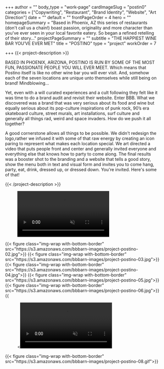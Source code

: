 +++
author = ""
body_type = "work-page"
cardImageSlug = "postin0"
categories = ["Copywriting", "Restaurant", "Brand Identity", "Website", "Art Direction"]
date = ""
default = ""
frontPageOrder = 4
hero = ""
homepageSummary = "Based in Phoenix, AZ this series of restaurants (don't call us a chain!) boast passion, originality and more character than you've ever seen in your local favorite eatery. So began a refined retelling of their story..."
projectPageSummary = ""
subtitle = "THE HAPPIEST WINE BAR YOU’VE EVER MET"
title = "POSTINO"
type = "project"
workOrder = 7

+++
{{< project-description >}} <p>BASED IN PHOENIX, ARIZONA, POSTINO IS RUN BY SOME OF THE MOST FUN, PASSIONATE PEOPLE YOU WILL EVER MEET. Which means that Postino itself is like no other wine bar you will ever visit. And, somehow each of the seven locations are unique unto themselves while still being on brand! Mindblowing...</p>
</p>Yet, even with a will curated experiences and a cult following they felt like it was time to do a brand audit and revisit their website. Enter BBB. What we discovered was a brand that was very serious about its food and wine but equally serious about its pop-culture inspirations of punk rock, 90’s era skateboard culture, street murals, art installations, surf culture and generally all things rad, weird and space invaders. How do we push it all together?</p> 
</p>A good cornerstone allows all things to be possible. We didn't redesign the logo,rather we infused it with some of that raw energy by creating an icon paring to represent what makes each location special. We art directed a video that puts people front and center and generally invited everyone and everything else that knows how to party to come along. The final results was a booster shot to the branding and a website that tells a good story, show the menu both in text and visual form and invites you to come hang, party, eat, drink, dressed up, or dressed down. You're invited. Here's some of that!</p> {{< /project-description >}}

<div class="project-item">

<figure class="img-wrap with-bottom-border" ><video src="https://s3.amazonaws.com/bbbarn-images/project-postino-01.mov" loop muted autoplay></video></figure>
{{< figure class="img-wrap with-bottom-border" src="https://s3.amazonaws.com/bbbarn-images/project-postino-02.jpg">}}
{{< figure class="img-wrap with-bottom-border" src="https://s3.amazonaws.com/bbbarn-images/project-postino-03.jpg">}}
{{< figure class="img-wrap with-bottom-border" src="https://s3.amazonaws.com/bbbarn-images/project-postino-04.jpg">}}
{{< figure class="img-wrap with-bottom-border" src="https://s3.amazonaws.com/bbbarn-images/project-postino-05.jpg">}}
{{< figure class="img-wrap with-bottom-border" src="https://s3.amazonaws.com/bbbarn-images/project-postino-06.jpg">}}
{{<figure class="img-wrap with-bottom-border" ><<video src="https://s3.amazonaws.com/bbbarn-images/project-postino-07.mp4" loop muted autoplay></video></figure>
{{< figure class="img-wrap with-bottom-border" src="https://s3.amazonaws.com/bbbarn-images/project-postino-08.gif">}}
  
</div>
